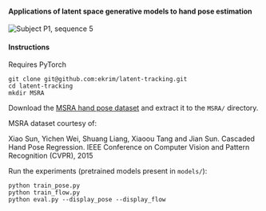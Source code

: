 #### Applications of latent space generative models to hand pose estimation

![Subject P1, sequence 5](plots/P1_5.gif)

#### Instructions

Requires PyTorch

```
git clone git@github.com:ekrim/latent-tracking.git
cd latent-tracking
mkdir MSRA
```

Download the [MSRA hand pose dataset](https://www.dropbox.com/s/bmx2w0zbnyghtp7/cvpr15_MSRAHandGestureDB.zip?dl=0) and extract it to the `MSRA/` directory.

MSRA dataset courtesy of:

Xiao Sun, Yichen Wei, Shuang Liang, Xiaoou Tang and Jian Sun. Cascaded Hand Pose Regression. IEEE Conference on Computer Vision and Pattern Recognition (CVPR), 2015

Run the experiments (pretrained models present in `models/`):
```
python train_pose.py
python train_flow.py
python eval.py --display_pose --display_flow
```
